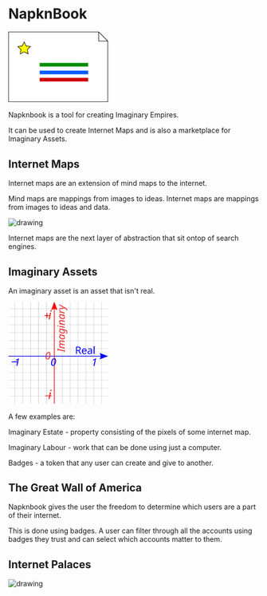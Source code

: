 # NapknBook

<img src="public/napknbook_main.svg" alt="drawing" width="200"/>

Napknbook is a tool for creating Imaginary Empires. 

It can be used to create Internet Maps and is also a marketplace 
for Imaginary Assets. 

## Internet Maps 

Internet maps are an extension of mind maps to the internet. 

Mind maps are mappings from images to ideas. Internet maps are mappings from 
images to ideas and data. 

<img src="" alt="drawing">

Internet maps are the next layer of abstraction that sit ontop of search engines.

## Imaginary Assets 

An imaginary asset is an asset that isn't real. 

<img src="public/complex-plane.svg" alt="drawing" width="200"/>

A few examples are:

Imaginary Estate - property consisting of the pixels of some internet map.   

Imaginary Labour - work that can be done using just a computer. 

Badges - a token that any user can create and give to another. 

## The Great Wall of America 

Napknbook gives the user the freedom to determine which users are a part of their internet. 

This is done using badges. A user can filter through all the accounts using badges
they trust and can select which accounts matter to them. 

## Internet Palaces 

<img src="public/relax-easy.gif" alt="drawing" width="200"/>
